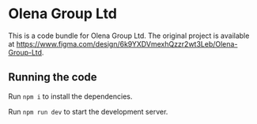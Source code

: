 
  # Olena Group Ltd

  This is a code bundle for Olena Group Ltd. The original project is available at https://www.figma.com/design/6k9YXDVmexhQzzr2wt3Leb/Olena-Group-Ltd.

  ## Running the code

  Run `npm i` to install the dependencies.

  Run `npm run dev` to start the development server.
  